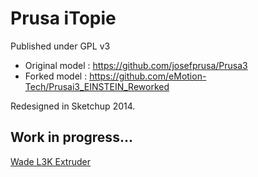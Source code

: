 # Prusa iTopie
Published under GPL v3

- Original model : https://github.com/josefprusa/Prusa3
- Forked model : https://github.com/eMotion-Tech/Prusai3_EINSTEIN_Reworked

Redesigned in Sketchup 2014.

## Work in progress...

[Wade L3K Extruder](https://github.com/lautr3k/Wade-L3K)
